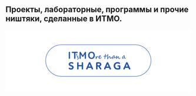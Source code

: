  ## Проекты, лабораторные, программы и прочие ништяки, сделанные в ИТМО.

![alt text](Logo.png?raw=true)
